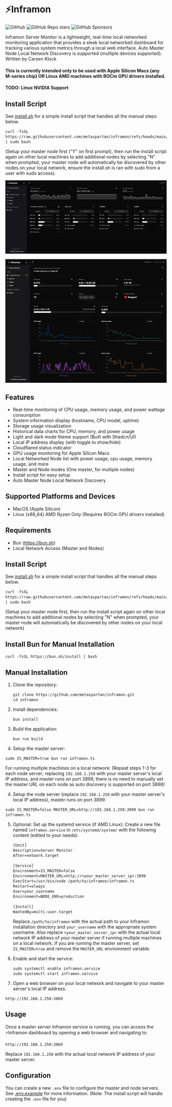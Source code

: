 # ⚡Inframon
![GitHub](https://img.shields.io/github/license/metaspartan/inframon)
![GitHub Repo stars](https://img.shields.io/github/stars/metaspartan/inframon?style=social)
![GitHub Sponsors](https://img.shields.io/github/sponsors/metaspartan)

Inframon Server Monitor is a lightweight, real-time local networked monitoring application that provides a sleek local networked dashboard for tracking various system metrics through a local web interface. Auto Master Node Local Network Discovery is supported (multiple devices supported). Written by Carsen Klock

#### This is currently intended only to be used with Apple Silicon Macs (any M-series chip) OR Linux AMD machines with ROCm GPU drivers installed.

#### TODO: Linux NVIDIA Support

## Install Script

See [install.sh](install.sh) for a simple install script that handles all the manual steps below.

```
curl -fsSL https://raw.githubusercontent.com/metaspartan/inframon/refs/heads/main/install.sh | sudo bash
```

(Setup your master node first ("Y" on first prompt), then run the install script again on other local machines to add additional nodes by selecting "N" when prompted, your master node will automatically be discovered by other nodes on your local network, ensure the install.sh is ran with sudo from a user with sudo access).

![Inframon](animated.gif)

![Server Monitor Dashboard](dash.gif)

## Features

- Real-time monitoring of CPU usage, memory usage, and power wattage consumption
- System information display (hostname, CPU model, uptime)
- Storage usage visualization
- Historical data charts for CPU, memory, and power usage
- Light and dark mode theme support (Built with Shadcn/UI)
- Local IP address display (with toggle to show/hide)
- Cloudflared status indicator
- GPU usage monitoring for Apple Silicon Macs
- Local Networked Node list with power usage, cpu usage, memory usage, and more
- Master and Node modes (One master, for multiple nodes)
- Install script for easy setup
- Auto Master Node Local Network Discovery

## Supported Platforms and Devices

- MacOS (Apple Silicon)
- Linux (x86_64) AMD Ryzen Only (Requires ROCm GPU drivers installed)

## Requirements
- Bun (https://bun.sh)
- Local Network Access (Master and Nodes)

## Install Script

See [install.sh](install.sh) for a simple install script that handles all the manual steps below.

```
curl -fsSL https://raw.githubusercontent.com/metaspartan/inframon/refs/heads/main/install.sh | sudo bash
```

(Setup your master node first, then run the install script again on other local machines to add additional nodes by selecting "N" when prompted, your master node will automatically be discovered by other nodes on your local network)

## Install Bun for Manual Installation

```
curl -fsSL https://bun.sh/install | bash
```

## Manual Installation

1. Clone the repository:
   ```
   git clone https://github.com/metaspartan/inframon.git
   cd inframon
   ```

2. Install dependencies:
   ```
   bun install
   ```

3. Build the application:
   ```
   bun run build
   ```

4. Setup the master server:

```
sudo IS_MASTER=true bun run inframon.ts
```

For running multiple machines on a local network:
(Repeat steps 1-3 for each node server, replacing `192.168.1.250` with your master server's local IP address, and master runs on port 3899, there is no need to manually set the master URL on each node as auto discovery is supported on port 3898)

4. Setup the node server (replace `192.168.1.250` with your master server's local IP address), master runs on port 3899:

```
sudo IS_MASTER=false MASTER_URL=http://192.168.1.250:3899 bun run inframon.ts
```

5. Optional: Set up the systemd service (if AMD Linux):
   Create a new file named `inframon.service` in `/etc/systemd/system/` with the following content (edited to your needs):

   ```
   [Unit]
   Description=Server Monitor
   After=network.target

   [Service]
   Environment=IS_MASTER=false
   Environment=MASTER_URL=http://<your_master_server_ip>:3899
   ExecStart=/usr/bin/node /path/to/inframon/inframon.ts
   Restart=always
   User=your_username
   Environment=NODE_ENV=production

   [Install]
   WantedBy=multi-user.target
   ```

   Replace `/path/to/inframon` with the actual path to your Inframon installation directory and `your_username` with the appropriate system username. Also replace `<your_master_server_ip>` with the actual local network IP address of your master server if running multiple machines on a local network. If you are running the master server, set `IS_MASTER=true` and remove the `MASTER_URL` environment variable.

6. Enable and start the service:
   ```
   sudo systemctl enable inframon.service
   sudo systemctl start inframon.service
   ```

7. Open a web browser on your local network and navigate to your master server's local IP address:

```
http://192.168.1.250:3869
```

## Usage

Once a master server Inframon service is running, you can access the ⚡Inframon dashboard by opening a web browser and navigating to:

```
http://192.168.1.250:3869
```

Replace `192.168.1.250` with the actual local network IP address of your master server.

## Configuration

You can create a new `.env` file to configure the master and node servers. See [.env.example](.env.example) for more information. (Note: The install script will handle creating the `.env` file for you)
